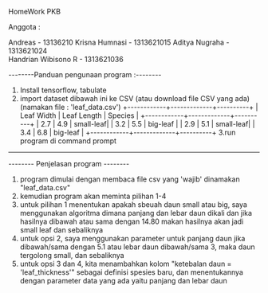 HomeWork PKB 

Anggota :  

Andreas             - 13136210
Krisna Humnasi      - 1313621015
Aditya Nugraha      - 1313621024      
Handrian Wibisono R - 1313621036

--------Panduan pengunaan program :--------

1. Install tensorflow, tabulate
2. import dataset dibawah ini ke CSV (atau download file CSV yang ada) (namakan file : 'leaf_data.csv')
+------------+-------------+----------+
| Leaf Width | Leaf Length |  Species |
+------------+-------------+----------+
|    2.7     |     4.9     | small-leaf|
|    3.2     |     5.5     | big-leaf  |
|    2.9     |     5.1     | small-leaf|
|    3.4     |     6.8     | big-leaf  |
+------------+-------------+----------+
3.run program di command prompt
--------------------------------------------

-------- Penjelasan program --------

1. program dimulai dengan membaca file csv yang 'wajib' dinamakan "leaf_data.csv"
2. kemudian program akan meminta pilihan 1-4
3. untuk pilihan 1  menentukan apakah sbeuah daun small atau big, saya menggunakan algoritma dimana panjang dan lebar daun dikali dan jika hasilnya dibawah atau sama dengan 14.80 makan hasilnya akan jadi small leaf dan sebaliknya
4. untuk opsi 2, saya menggunakan parameter untuk panjang daun jika dibawah/sama dengan 5.1 atau lebar daun dibawah/sama 3, maka daun tergolong small, dan sebaliknya
5. untuk opsi 3 dan 4, kita menambahkan kolom "ketebalan daun = 'leaf_thickness'" sebagai definisi spesies baru, dan menentukannya dengan parameter data yang ada yaitu panjang dan lebar daun